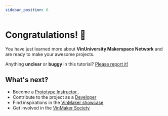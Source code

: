 ```yaml
---
sidebar_position: 6
---
```


# Congratulations! 🎉

You have just learned more about **VinUniversity Makerspace Network** and are ready to make your awesome projects. 

<!-- 
Have **5 more minutes**? Take a look at **[versioning](../tutorial-extras/manage-docs-versions.md)** and **[i18n](../tutorial-extras/translate-your-site.md)**. -->

Anything **unclear** or **buggy** in this tutorial? [Please report it!](#)

## What's next?

- Become a [Prototype Instructor ](/docs/instructor-resources/coming-soon).
- Contribute to the project as a [Developer](#)
- Find inspirations in the [VinMaker showcase](https://docusaurus.io/showcase)
- Get involved in the [VinMaker Society](https://docusaurus.io/community/support)
